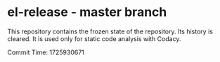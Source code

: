 # el-release - master branch

This repository contains the frozen state of the repository.
Its history is cleared. It is used only for static code
analysis with Codacy.

Commit Time: 1725930671